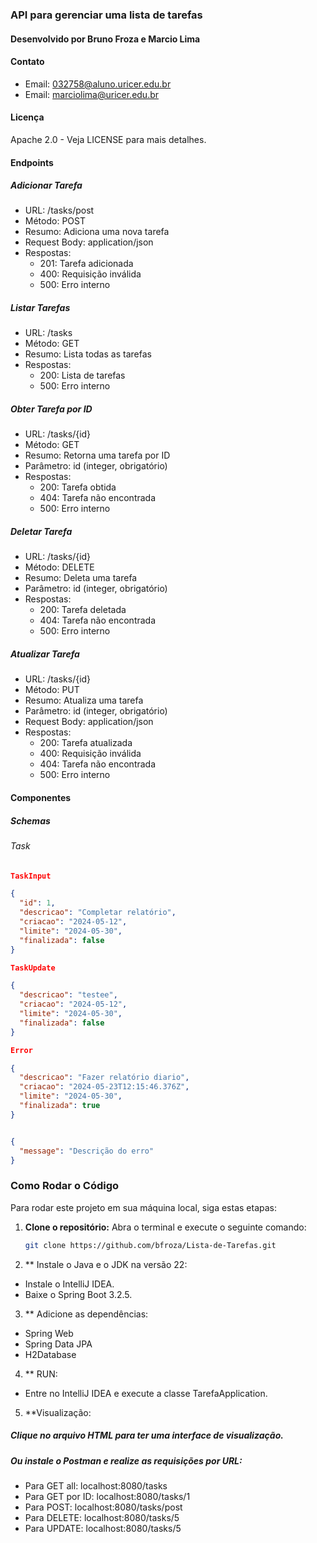 ### API para gerenciar uma lista de tarefas

#### Desenvolvido por Bruno Froza e Marcio Lima

#### Contato
- Email: 032758@aluno.uricer.edu.br
- Email: marciolima@uricer.edu.br

#### Licença
Apache 2.0 - Veja LICENSE para mais detalhes.

#### Endpoints

##### Adicionar Tarefa
- URL: /tasks/post
- Método: POST
- Resumo: Adiciona uma nova tarefa
- Request Body: application/json
- Respostas:
  - 201: Tarefa adicionada
  - 400: Requisição inválida
  - 500: Erro interno

##### Listar Tarefas
- URL: /tasks
- Método: GET
- Resumo: Lista todas as tarefas
- Respostas:
  - 200: Lista de tarefas
  - 500: Erro interno

##### Obter Tarefa por ID
- URL: /tasks/{id}
- Método: GET
- Resumo: Retorna uma tarefa por ID
- Parâmetro: id (integer, obrigatório)
- Respostas:
  - 200: Tarefa obtida
  - 404: Tarefa não encontrada
  - 500: Erro interno

##### Deletar Tarefa
- URL: /tasks/{id}
- Método: DELETE
- Resumo: Deleta uma tarefa
- Parâmetro: id (integer, obrigatório)
- Respostas:
  - 200: Tarefa deletada
  - 404: Tarefa não encontrada
  - 500: Erro interno

##### Atualizar Tarefa
- URL: /tasks/{id}
- Método: PUT
- Resumo: Atualiza uma tarefa
- Parâmetro: id (integer, obrigatório)
- Request Body: application/json
- Respostas:
  - 200: Tarefa atualizada
  - 400: Requisição inválida
  - 404: Tarefa não encontrada
  - 500: Erro interno

#### Componentes

##### Schemas

###### Task
```json
TaskInput

{
  "id": 1,
  "descricao": "Completar relatório",
  "criacao": "2024-05-12",
  "limite": "2024-05-30",
  "finalizada": false
}

TaskUpdate

{
  "descricao": "testee",
  "criacao": "2024-05-12",
  "limite": "2024-05-30",
  "finalizada": false
}

Error

{
  "descricao": "Fazer relatório diario",
  "criacao": "2024-05-23T12:15:46.376Z",
  "limite": "2024-05-30",
  "finalizada": true
}


{
  "message": "Descrição do erro"
}
```
### Como Rodar o Código

Para rodar este projeto em sua máquina local, siga estas etapas:

1. **Clone o repositório:** Abra o terminal e execute o seguinte comando:

   ```bash
   git clone https://github.com/bfroza/Lista-de-Tarefas.git

2. ** Instale o Java e o JDK na versão 22:
- Instale o IntelliJ IDEA.
- Baixe o Spring Boot 3.2.5.

3. ** Adicione as dependências:
- Spring Web
- Spring Data JPA
- H2Database

4. ** RUN:
- Entre no IntelliJ IDEA e execute a classe TarefaApplication.

5. **Visualização:

##### Clique no arquivo HTML para ter uma interface de visualização.
##### Ou instale o Postman e realize as requisições por URL:
- Para GET all: localhost:8080/tasks
- Para GET por ID: localhost:8080/tasks/1
- Para POST: localhost:8080/tasks/post
- Para DELETE: localhost:8080/tasks/5
- Para UPDATE: localhost:8080/tasks/5
